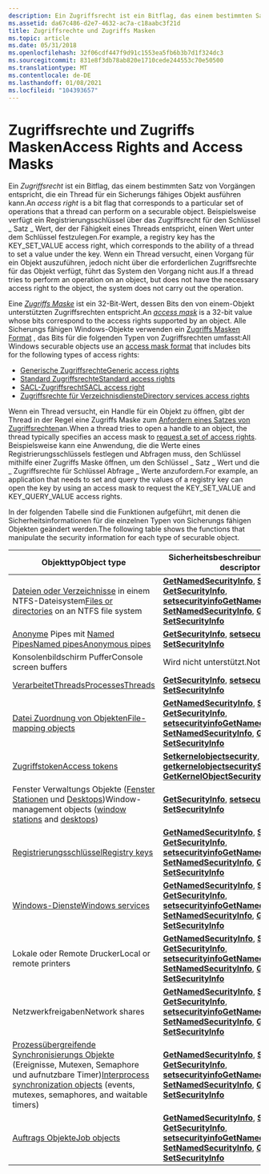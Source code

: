 ```yaml
---
description: Ein Zugriffsrecht ist ein Bitflag, das einem bestimmten Satz von Vorgängen entspricht, die ein Thread für ein Sicherungs fähiges Objekt ausführen kann.
ms.assetid: da67c486-d2e7-4632-ac7a-c18aabc3f21d
title: Zugriffsrechte und Zugriffs Masken
ms.topic: article
ms.date: 05/31/2018
ms.openlocfilehash: 32f06cdf447f9d91c1553ea5fb6b3b7d1f324dc3
ms.sourcegitcommit: 831e8f3db78ab820e1710cede244553c70e50500
ms.translationtype: MT
ms.contentlocale: de-DE
ms.lasthandoff: 01/08/2021
ms.locfileid: "104393657"
---
```

# <a name="access-rights-and-access-masks"></a><span data-ttu-id="72201-103">Zugriffsrechte und Zugriffs Masken</span><span class="sxs-lookup"><span data-stu-id="72201-103">Access Rights and Access Masks</span></span>

<span data-ttu-id="72201-104">Ein *Zugriffsrecht* ist ein Bitflag, das einem bestimmten Satz von Vorgängen entspricht, die ein Thread für ein Sicherungs fähiges Objekt ausführen kann.</span><span class="sxs-lookup"><span data-stu-id="72201-104">An *access right* is a bit flag that corresponds to a particular set of operations that a thread can perform on a securable object.</span></span> <span data-ttu-id="72201-105">Beispielsweise verfügt ein Registrierungsschlüssel über das Zugriffsrecht für den Schlüssel \_ Satz \_ Wert, der der Fähigkeit eines Threads entspricht, einen Wert unter dem Schlüssel festzulegen.</span><span class="sxs-lookup"><span data-stu-id="72201-105">For example, a registry key has the KEY\_SET\_VALUE access right, which corresponds to the ability of a thread to set a value under the key.</span></span> <span data-ttu-id="72201-106">Wenn ein Thread versucht, einen Vorgang für ein Objekt auszuführen, jedoch nicht über die erforderlichen Zugriffsrechte für das Objekt verfügt, führt das System den Vorgang nicht aus.</span><span class="sxs-lookup"><span data-stu-id="72201-106">If a thread tries to perform an operation on an object, but does not have the necessary access right to the object, the system does not carry out the operation.</span></span>

<span data-ttu-id="72201-107">Eine [*Zugriffs Maske*](/windows/desktop/SecGloss/a-gly) ist ein 32-Bit-Wert, dessen Bits den von einem-Objekt unterstützten Zugriffsrechten entspricht.</span><span class="sxs-lookup"><span data-stu-id="72201-107">An [*access mask*](/windows/desktop/SecGloss/a-gly) is a 32-bit value whose bits correspond to the access rights supported by an object.</span></span> <span data-ttu-id="72201-108">Alle Sicherungs fähigen Windows-Objekte verwenden ein [Zugriffs Masken Format](access-mask-format.md) , das Bits für die folgenden Typen von Zugriffsrechten umfasst:</span><span class="sxs-lookup"><span data-stu-id="72201-108">All Windows securable objects use an [access mask format](access-mask-format.md) that includes bits for the following types of access rights:</span></span>

-   [<span data-ttu-id="72201-109">Generische Zugriffsrechte</span><span class="sxs-lookup"><span data-stu-id="72201-109">Generic access rights</span></span>](generic-access-rights.md)
-   [<span data-ttu-id="72201-110">Standard Zugriffsrechte</span><span class="sxs-lookup"><span data-stu-id="72201-110">Standard access rights</span></span>](standard-access-rights.md)
-   [<span data-ttu-id="72201-111">SACL-Zugriffsrecht</span><span class="sxs-lookup"><span data-stu-id="72201-111">SACL access right</span></span>](sacl-access-right.md)
-   [<span data-ttu-id="72201-112">Zugriffsrechte für Verzeichnisdienste</span><span class="sxs-lookup"><span data-stu-id="72201-112">Directory services access rights</span></span>](directory-services-access-rights.md)

<span data-ttu-id="72201-113">Wenn ein Thread versucht, ein Handle für ein Objekt zu öffnen, gibt der Thread in der Regel eine Zugriffs Maske zum [Anfordern eines Satzes von Zugriffsrechten](requesting-access-rights-to-an-object.md)an.</span><span class="sxs-lookup"><span data-stu-id="72201-113">When a thread tries to open a handle to an object, the thread typically specifies an access mask to [request a set of access rights](requesting-access-rights-to-an-object.md).</span></span> <span data-ttu-id="72201-114">Beispielsweise kann eine Anwendung, die die Werte eines Registrierungsschlüssels festlegen und Abfragen muss, den Schlüssel mithilfe einer Zugriffs Maske öffnen, um den Schlüssel \_ Satz \_ Wert und die \_ Zugriffsrechte für Schlüssel Abfrage \_ Werte anzufordern.</span><span class="sxs-lookup"><span data-stu-id="72201-114">For example, an application that needs to set and query the values of a registry key can open the key by using an access mask to request the KEY\_SET\_VALUE and KEY\_QUERY\_VALUE access rights.</span></span>

<span data-ttu-id="72201-115">In der folgenden Tabelle sind die Funktionen aufgeführt, mit denen die Sicherheitsinformationen für die einzelnen Typen von Sicherungs fähigen Objekten geändert werden.</span><span class="sxs-lookup"><span data-stu-id="72201-115">The following table shows the functions that manipulate the security information for each type of securable object.</span></span>



| <span data-ttu-id="72201-116">Objekttyp</span><span class="sxs-lookup"><span data-stu-id="72201-116">Object type</span></span>                                                                                                                                           | <span data-ttu-id="72201-117">Sicherheitsbeschreibungerfunktionen</span><span class="sxs-lookup"><span data-stu-id="72201-117">Security descriptor functions</span></span>                                                                                                                                                                      |
|-------------------------------------------------------------------------------------------------------------------------------------------------------|----------------------------------------------------------------------------------------------------------------------------------------------------------------------------------------------------|
| <span data-ttu-id="72201-118">[Dateien oder Verzeichnisse](/windows/desktop/FileIO/file-security-and-access-rights) in einem NTFS-Dateisystem</span><span class="sxs-lookup"><span data-stu-id="72201-118">[Files or directories](/windows/desktop/FileIO/file-security-and-access-rights) on an NTFS file system</span></span>                                                                     | <span data-ttu-id="72201-119">[**GetNamedSecurityInfo**](/windows/desktop/api/Aclapi/nf-aclapi-getnamedsecurityinfoa), [**SetNamedSecurityInfo**](/windows/desktop/api/Aclapi/nf-aclapi-setnamedsecurityinfoa), [**GetSecurityInfo**](/windows/desktop/api/Aclapi/nf-aclapi-getsecurityinfo), [**setsecurityinfo**](/windows/desktop/api/Aclapi/nf-aclapi-setsecurityinfo)</span><span class="sxs-lookup"><span data-stu-id="72201-119">[**GetNamedSecurityInfo**](/windows/desktop/api/Aclapi/nf-aclapi-getnamedsecurityinfoa), [**SetNamedSecurityInfo**](/windows/desktop/api/Aclapi/nf-aclapi-setnamedsecurityinfoa), [**GetSecurityInfo**](/windows/desktop/api/Aclapi/nf-aclapi-getsecurityinfo), [**SetSecurityInfo**](/windows/desktop/api/Aclapi/nf-aclapi-setsecurityinfo)</span></span> |
| <span data-ttu-id="72201-120">[Anonyme](/windows/desktop/ipc/anonymous-pipe-security-and-access-rights) Pipes mit [Named Pipes](/windows/desktop/ipc/named-pipe-security-and-access-rights)</span><span class="sxs-lookup"><span data-stu-id="72201-120">[Named pipes](/windows/desktop/ipc/named-pipe-security-and-access-rights)[Anonymous pipes](/windows/desktop/ipc/anonymous-pipe-security-and-access-rights)</span></span><br/>                 | <span data-ttu-id="72201-121">[**GetSecurityInfo**](/windows/desktop/api/Aclapi/nf-aclapi-getsecurityinfo), [ **setsecurityinfo**](/windows/desktop/api/Aclapi/nf-aclapi-setsecurityinfo)</span><span class="sxs-lookup"><span data-stu-id="72201-121">[**GetSecurityInfo**](/windows/desktop/api/Aclapi/nf-aclapi-getsecurityinfo), [**SetSecurityInfo**](/windows/desktop/api/Aclapi/nf-aclapi-setsecurityinfo)</span></span>                                                                                                             |
| <span data-ttu-id="72201-122">Konsolenbildschirm Puffer</span><span class="sxs-lookup"><span data-stu-id="72201-122">Console screen buffers</span></span>                                                                                                                                | <span data-ttu-id="72201-123">Wird nicht unterstützt.</span><span class="sxs-lookup"><span data-stu-id="72201-123">Not supported.</span></span>                                                                                                                                                                                     |
| <span data-ttu-id="72201-124">[Verarbeitet](/windows/desktop/ProcThread/process-security-and-access-rights)[Threads](/windows/desktop/ProcThread/thread-security-and-access-rights)</span><span class="sxs-lookup"><span data-stu-id="72201-124">[Processes](/windows/desktop/ProcThread/process-security-and-access-rights)[Threads](/windows/desktop/ProcThread/thread-security-and-access-rights)</span></span><br/>                                      | <span data-ttu-id="72201-125">[**GetSecurityInfo**](/windows/desktop/api/Aclapi/nf-aclapi-getsecurityinfo), [ **setsecurityinfo**](/windows/desktop/api/Aclapi/nf-aclapi-setsecurityinfo)</span><span class="sxs-lookup"><span data-stu-id="72201-125">[**GetSecurityInfo**](/windows/desktop/api/Aclapi/nf-aclapi-getsecurityinfo), [**SetSecurityInfo**](/windows/desktop/api/Aclapi/nf-aclapi-setsecurityinfo)</span></span>                                                                                                             |
| [<span data-ttu-id="72201-126">Datei Zuordnung von Objekten</span><span class="sxs-lookup"><span data-stu-id="72201-126">File-mapping objects</span></span>](/windows/desktop/Memory/file-mapping-security-and-access-rights)                                                                                  | <span data-ttu-id="72201-127">[**GetNamedSecurityInfo**](/windows/desktop/api/Aclapi/nf-aclapi-getnamedsecurityinfoa), [**SetNamedSecurityInfo**](/windows/desktop/api/Aclapi/nf-aclapi-setnamedsecurityinfoa), [**GetSecurityInfo**](/windows/desktop/api/Aclapi/nf-aclapi-getsecurityinfo), [**setsecurityinfo**](/windows/desktop/api/Aclapi/nf-aclapi-setsecurityinfo)</span><span class="sxs-lookup"><span data-stu-id="72201-127">[**GetNamedSecurityInfo**](/windows/desktop/api/Aclapi/nf-aclapi-getnamedsecurityinfoa), [**SetNamedSecurityInfo**](/windows/desktop/api/Aclapi/nf-aclapi-setnamedsecurityinfoa), [**GetSecurityInfo**](/windows/desktop/api/Aclapi/nf-aclapi-getsecurityinfo), [**SetSecurityInfo**](/windows/desktop/api/Aclapi/nf-aclapi-setsecurityinfo)</span></span> |
| [<span data-ttu-id="72201-128">Zugriffstoken</span><span class="sxs-lookup"><span data-stu-id="72201-128">Access tokens</span></span>](access-rights-for-access-token-objects.md)                                                                                           | <span data-ttu-id="72201-129">[**Setkernelobjectsecurity**](/windows/win32/api/securitybaseapi/nf-securitybaseapi-setkernelobjectsecurity), [ **getkernelobjectsecurity**](/windows/win32/api/securitybaseapi/nf-securitybaseapi-getkernelobjectsecurity)</span><span class="sxs-lookup"><span data-stu-id="72201-129">[**SetKernelObjectSecurity**](/windows/win32/api/securitybaseapi/nf-securitybaseapi-setkernelobjectsecurity), [**GetKernelObjectSecurity**](/windows/win32/api/securitybaseapi/nf-securitybaseapi-getkernelobjectsecurity)</span></span>                                                                             |
| <span data-ttu-id="72201-130">Fenster Verwaltungs Objekte ([Fenster Stationen](/windows/desktop/winstation/window-station-security-and-access-rights) und [Desktops](/windows/desktop/winstation/desktop-security-and-access-rights))</span><span class="sxs-lookup"><span data-stu-id="72201-130">Window-management objects ([window stations](/windows/desktop/winstation/window-station-security-and-access-rights) and [desktops](/windows/desktop/winstation/desktop-security-and-access-rights))</span></span> | <span data-ttu-id="72201-131">[**GetSecurityInfo**](/windows/desktop/api/Aclapi/nf-aclapi-getsecurityinfo), [ **setsecurityinfo**](/windows/desktop/api/Aclapi/nf-aclapi-setsecurityinfo)</span><span class="sxs-lookup"><span data-stu-id="72201-131">[**GetSecurityInfo**](/windows/desktop/api/Aclapi/nf-aclapi-getsecurityinfo), [**SetSecurityInfo**](/windows/desktop/api/Aclapi/nf-aclapi-setsecurityinfo)</span></span>                                                                                                             |
| [<span data-ttu-id="72201-132">Registrierungsschlüssel</span><span class="sxs-lookup"><span data-stu-id="72201-132">Registry keys</span></span>](/windows/desktop/SysInfo/registry-key-security-and-access-rights)                                                                                         | <span data-ttu-id="72201-133">[**GetNamedSecurityInfo**](/windows/desktop/api/Aclapi/nf-aclapi-getnamedsecurityinfoa), [**SetNamedSecurityInfo**](/windows/desktop/api/Aclapi/nf-aclapi-setnamedsecurityinfoa), [**GetSecurityInfo**](/windows/desktop/api/Aclapi/nf-aclapi-getsecurityinfo), [**setsecurityinfo**](/windows/desktop/api/Aclapi/nf-aclapi-setsecurityinfo)</span><span class="sxs-lookup"><span data-stu-id="72201-133">[**GetNamedSecurityInfo**](/windows/desktop/api/Aclapi/nf-aclapi-getnamedsecurityinfoa), [**SetNamedSecurityInfo**](/windows/desktop/api/Aclapi/nf-aclapi-setnamedsecurityinfoa), [**GetSecurityInfo**](/windows/desktop/api/Aclapi/nf-aclapi-getsecurityinfo), [**SetSecurityInfo**](/windows/desktop/api/Aclapi/nf-aclapi-setsecurityinfo)</span></span> |
| [<span data-ttu-id="72201-134">Windows-Dienste</span><span class="sxs-lookup"><span data-stu-id="72201-134">Windows services</span></span>](/windows/desktop/Services/service-security-and-access-rights)                                                                                           | <span data-ttu-id="72201-135">[**GetNamedSecurityInfo**](/windows/desktop/api/Aclapi/nf-aclapi-getnamedsecurityinfoa), [**SetNamedSecurityInfo**](/windows/desktop/api/Aclapi/nf-aclapi-setnamedsecurityinfoa), [**GetSecurityInfo**](/windows/desktop/api/Aclapi/nf-aclapi-getsecurityinfo), [**setsecurityinfo**](/windows/desktop/api/Aclapi/nf-aclapi-setsecurityinfo)</span><span class="sxs-lookup"><span data-stu-id="72201-135">[**GetNamedSecurityInfo**](/windows/desktop/api/Aclapi/nf-aclapi-getnamedsecurityinfoa), [**SetNamedSecurityInfo**](/windows/desktop/api/Aclapi/nf-aclapi-setnamedsecurityinfoa), [**GetSecurityInfo**](/windows/desktop/api/Aclapi/nf-aclapi-getsecurityinfo), [**SetSecurityInfo**](/windows/desktop/api/Aclapi/nf-aclapi-setsecurityinfo)</span></span> |
| <span data-ttu-id="72201-136">Lokale oder Remote Drucker</span><span class="sxs-lookup"><span data-stu-id="72201-136">Local or remote printers</span></span>                                                                                                                              | <span data-ttu-id="72201-137">[**GetNamedSecurityInfo**](/windows/desktop/api/Aclapi/nf-aclapi-getnamedsecurityinfoa), [**SetNamedSecurityInfo**](/windows/desktop/api/Aclapi/nf-aclapi-setnamedsecurityinfoa), [**GetSecurityInfo**](/windows/desktop/api/Aclapi/nf-aclapi-getsecurityinfo), [**setsecurityinfo**](/windows/desktop/api/Aclapi/nf-aclapi-setsecurityinfo)</span><span class="sxs-lookup"><span data-stu-id="72201-137">[**GetNamedSecurityInfo**](/windows/desktop/api/Aclapi/nf-aclapi-getnamedsecurityinfoa), [**SetNamedSecurityInfo**](/windows/desktop/api/Aclapi/nf-aclapi-setnamedsecurityinfoa), [**GetSecurityInfo**](/windows/desktop/api/Aclapi/nf-aclapi-getsecurityinfo), [**SetSecurityInfo**](/windows/desktop/api/Aclapi/nf-aclapi-setsecurityinfo)</span></span> |
| <span data-ttu-id="72201-138">Netzwerkfreigaben</span><span class="sxs-lookup"><span data-stu-id="72201-138">Network shares</span></span>                                                                                                                                        | <span data-ttu-id="72201-139">[**GetNamedSecurityInfo**](/windows/desktop/api/Aclapi/nf-aclapi-getnamedsecurityinfoa), [**SetNamedSecurityInfo**](/windows/desktop/api/Aclapi/nf-aclapi-setnamedsecurityinfoa), [**GetSecurityInfo**](/windows/desktop/api/Aclapi/nf-aclapi-getsecurityinfo), [**setsecurityinfo**](/windows/desktop/api/Aclapi/nf-aclapi-setsecurityinfo)</span><span class="sxs-lookup"><span data-stu-id="72201-139">[**GetNamedSecurityInfo**](/windows/desktop/api/Aclapi/nf-aclapi-getnamedsecurityinfoa), [**SetNamedSecurityInfo**](/windows/desktop/api/Aclapi/nf-aclapi-setnamedsecurityinfoa), [**GetSecurityInfo**](/windows/desktop/api/Aclapi/nf-aclapi-getsecurityinfo), [**SetSecurityInfo**](/windows/desktop/api/Aclapi/nf-aclapi-setsecurityinfo)</span></span> |
| <span data-ttu-id="72201-140">[Prozessübergreifende Synchronisierungs Objekte](/windows/desktop/Sync/synchronization-object-security-and-access-rights) (Ereignisse, Mutexen, Semaphore und aufnutzbare Timer)</span><span class="sxs-lookup"><span data-stu-id="72201-140">[Interprocess synchronization objects](/windows/desktop/Sync/synchronization-object-security-and-access-rights) (events, mutexes, semaphores, and waitable timers)</span></span>     | <span data-ttu-id="72201-141">[**GetNamedSecurityInfo**](/windows/desktop/api/Aclapi/nf-aclapi-getnamedsecurityinfoa), [**SetNamedSecurityInfo**](/windows/desktop/api/Aclapi/nf-aclapi-setnamedsecurityinfoa), [**GetSecurityInfo**](/windows/desktop/api/Aclapi/nf-aclapi-getsecurityinfo), [**setsecurityinfo**](/windows/desktop/api/Aclapi/nf-aclapi-setsecurityinfo)</span><span class="sxs-lookup"><span data-stu-id="72201-141">[**GetNamedSecurityInfo**](/windows/desktop/api/Aclapi/nf-aclapi-getnamedsecurityinfoa), [**SetNamedSecurityInfo**](/windows/desktop/api/Aclapi/nf-aclapi-setnamedsecurityinfoa), [**GetSecurityInfo**](/windows/desktop/api/Aclapi/nf-aclapi-getsecurityinfo), [**SetSecurityInfo**](/windows/desktop/api/Aclapi/nf-aclapi-setsecurityinfo)</span></span> |
| [<span data-ttu-id="72201-142">Auftrags Objekte</span><span class="sxs-lookup"><span data-stu-id="72201-142">Job objects</span></span>](/windows/desktop/ProcThread/job-object-security-and-access-rights)                                                                                             | <span data-ttu-id="72201-143">[**GetNamedSecurityInfo**](/windows/desktop/api/Aclapi/nf-aclapi-getnamedsecurityinfoa), [**SetNamedSecurityInfo**](/windows/desktop/api/Aclapi/nf-aclapi-setnamedsecurityinfoa), [**GetSecurityInfo**](/windows/desktop/api/Aclapi/nf-aclapi-getsecurityinfo), [**setsecurityinfo**](/windows/desktop/api/Aclapi/nf-aclapi-setsecurityinfo)</span><span class="sxs-lookup"><span data-stu-id="72201-143">[**GetNamedSecurityInfo**](/windows/desktop/api/Aclapi/nf-aclapi-getnamedsecurityinfoa), [**SetNamedSecurityInfo**](/windows/desktop/api/Aclapi/nf-aclapi-setnamedsecurityinfoa), [**GetSecurityInfo**](/windows/desktop/api/Aclapi/nf-aclapi-getsecurityinfo), [**SetSecurityInfo**](/windows/desktop/api/Aclapi/nf-aclapi-setsecurityinfo)</span></span> |



 

 

